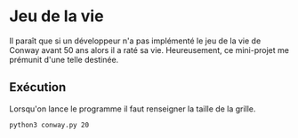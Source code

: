 # Jeu de la vie
Il paraît que si un développeur n'a pas implémenté le jeu de la vie de Conway avant 50 ans alors il a raté sa vie. Heureusement, ce mini-projet me prémunit d'une telle destinée.

## Exécution
Lorsqu'on lance le programme il faut renseigner la taille de la grille. 
```shell
python3 conway.py 20
```
